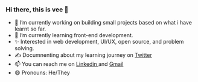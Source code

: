 ### Hi there, this is vee 👋
- 🔭 I’m currently working on building small projects based on what i have learnt so far.
- 🌱 I’m currently learning front-end development.
- ✨ Interested in web development, UI/UX, open source, and problem solving.
- ✍️ Documnenting about my learning journey on <a href="https://twitter.com/vee19twt?t=V5hmbTodxIz8HXVPvtRzPQ&s=08"> <span> Twitter </span> </a>
- 📫 You can reach me on <a href="https://www.linkedin.com/in/vee130005216"> <span> Linkedin </span> </a> and <a href="curiousvee@gmail.com"> <span> Gmail </span> </a>
- 😄 Pronouns: He/They

<!--
**veesesh/veesesh** is a ✨ _special_ ✨ repository because its `README.md` (this file) appears on your GitHub profile.

Here are some ideas to get you started:

- 🔭 I’m currently working on building small projects based on what i have learnt so far.
- 🌱 I’m currently learning front-end development
- 📫 How to reach me: Gmail- curiousvee@gmail.com , Linkedin- https://www.linkedin.com/in/vee130005216 
- 😄 Pronouns: He/They

-->
